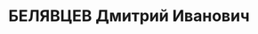 ---
title: БЕЛЯВЦЕВ Дмитрий Иванович
description: "Род. в 1907, г. Майкоп, русский, обр.: среднее, б/п. Проживал: Красногвардейский\
  \ р-н, с. Ладовская Балка. Директор школы \n  Арестован 25.11.1937. Приговор: ВМН.\
  \ Расстрелян"
---